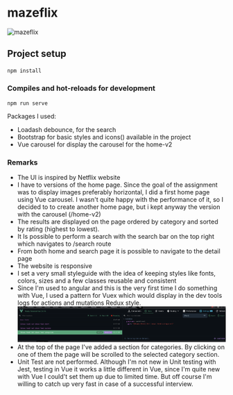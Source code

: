 # mazeflix

![mazeflix](docs/images/home.png)
## Project setup
```
npm install
```

### Compiles and hot-reloads for development
```
npm run serve
```

Packages I used:
- Loadash debounce, for the search
- Bootstrap for basic styles and icons(<b-icon>) available in the project
- Vue carousel for display the carousel for the home-v2

### Remarks
- The UI is inspired by Netflix website
- I have to versions of the home page. Since the goal of the assignment was to display images preferably horizontal, 
I did a first home page using Vue carousel. I wasn't quite happy with the performance of it, so I decided to
to create another home page, but i kept anyway the version with the carousel (/home-v2)
- The results are displayed on the page ordered by category and sorted by rating (highest to lowest).
- It Is possible to perform a search with the search bar on the top right which navigates to /search route
- From both home and search page it is possible to navigate to the detail page
- The website is responsive
- I set a very small styleguide with the idea of keeping styles like fonts, colors, sizes and a few classes reusable and consistent
- Since I'm used to angular and this is the very first time I do something with Vue, I used a pattern for Vuex which would
display in the dev tools logs for actions and mutations Redux style.
  ![mazeflix](docs/images/devtools.png)
- At the top of the page I've added a section for categories. By clicking on one of them the page will be scrolled to the selected category section.
- Unit Test are not performed. Although I'm not new in Unit testing with Jest, testing in Vue it works a little different in Vue,
since I'm quite new with Vue I could't set them up due to limited time. But off course I'm willing to catch up very fast in case of a successful interview.